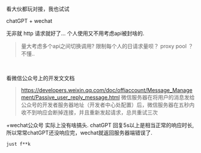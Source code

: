 看大伙都玩对接，我也试试

chatGPT + wechat 

无非就 http 请求就好了... 个人使用又不用考虑api被封啥的.
> 量大考虑多个api之间切换调用? 限制每个人的日请求量呗？
> proxy pool ？
> 不懂..


<br>

看微信公众号上的开发文文档
> https://developers.weixin.qq.com/doc/offiaccount/Message_Management/Passive_user_reply_message.html
> 微信服务器在将用户的消息发给公众号的开发者服务器地址（开发者中心处配置）后，微信服务器在五秒内收不到响应会断掉连接，并且重新发起请求，总共重试三次

+wechat公众号 实际上没有啥搞头.  chatGPT  回复5s以上是相当正常的响应时长, 所以常常chatGPT还没响应完，wechat就返回服务器端错误了.


`just f**k `



